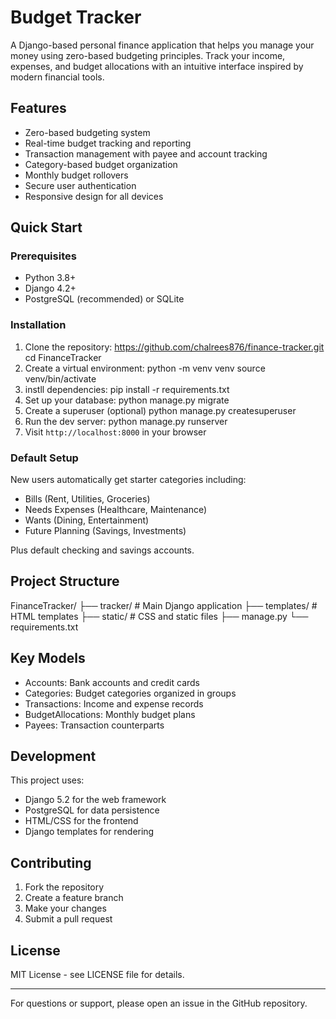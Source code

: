 # Budget Tracker

A Django-based personal finance application that helps you manage your money using zero-based budgeting principles. Track your income, expenses, and budget allocations with an intuitive interface inspired by modern financial tools.

## Features

- Zero-based budgeting system
- Real-time budget tracking and reporting
- Transaction management with payee and account tracking
- Category-based budget organization
- Monthly budget rollovers
- Secure user authentication
- Responsive design for all devices

## Quick Start

### Prerequisites

- Python 3.8+
- Django 4.2+
- PostgreSQL (recommended) or SQLite

### Installation

1. Clone the repository:
https://github.com/chalrees876/finance-tracker.git
cd FinanceTracker
2. Create a virtual environment:
python -m venv venv
source venv/bin/activate
3. instll dependencies:
pip install -r requirements.txt
4. Set up your database:
python manage.py migrate
5. Create a superuser (optional)
python manage.py createsuperuser
6. Run the dev server:
python manage.py runserver
7. Visit `http://localhost:8000` in your browser

### Default Setup

New users automatically get starter categories including:

- Bills (Rent, Utilities, Groceries)
- Needs Expenses (Healthcare, Maintenance)
- Wants (Dining, Entertainment)
- Future Planning (Savings, Investments)

Plus default checking and savings accounts.

## Project Structure
FinanceTracker/
├── tracker/ # Main Django application
├── templates/ # HTML templates
├── static/ # CSS and static files
├── manage.py
└── requirements.txt

## Key Models

- Accounts: Bank accounts and credit cards
- Categories: Budget categories organized in groups
- Transactions: Income and expense records
- BudgetAllocations: Monthly budget plans
- Payees: Transaction counterparts

## Development

This project uses:

- Django 5.2 for the web framework
- PostgreSQL for data persistence
- HTML/CSS for the frontend
- Django templates for rendering

## Contributing

1. Fork the repository
2. Create a feature branch
3. Make your changes
4. Submit a pull request

## License

MIT License - see LICENSE file for details.

---

For questions or support, please open an issue in the GitHub repository.
